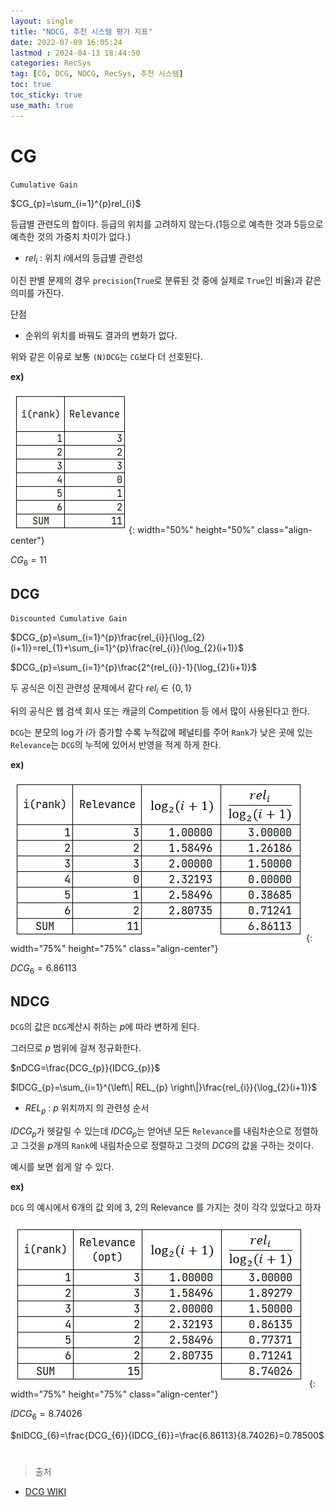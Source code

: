 ```yaml
---
layout: single
title: "NDCG, 추천 시스템 평가 지표"
date: 2022-07-09 16:05:24
lastmod : 2024-04-13 18:44:50
categories: RecSys
tag: [CG, DCG, NDCG, RecSys, 추천 시스템]
toc: true
toc_sticky: true
use_math: true
---
```


# CG

`Cumulative Gain`

$CG_{p}=\sum_{i=1}^{p}rel_{i}$

등급별 관련도의 합이다. 등급의 위치를 고려하지 않는다.(1등으로 예측한 것과 5등으로 예측한 것의 가중치 차이가 없다.)

 - $rel_{i}$ : 위치 $i$에서의 등급별 관련성

이진 판별 문제의 경우 `precision`(`True`로 분류된 것 중에 실제로 `True`인 비율)과 같은 의미를 가진다. 

단점

 - 순위의 위치를 바꿔도 결과의 변화가 없다.

위와 같은 이유로 보통 `(N)DCG`는 `CG`보다 더 선호된다.

**ex)**

![cg_example](../../../assets/images/ai/cg_example.jpg){: width="50%" height="50%" class="align-center"}

$CG_{6}=11$

## DCG

`Discounted Cumulative Gain`

$DCG_{p}=\sum_{i=1}^{p}\frac{rel_{i}}{\log_{2}(i+1)}=rel_{1}+\sum_{i=1}^{p}\frac{rel_{i}}{\log_{2}(i+1)}$

$DCG_{p}=\sum_{i=1}^{p}\frac{2^{rel_{i}}-1}{\log_{2}(i+1)}$

두 공식은 이진 관련성 문제에서 같다 $rel_{i} \in \{0, 1\}$

뒤의 공식은 웹 검색 회사 또는 캐글의 Competition 등 에서 많이 사용된다고 한다.

`DCG`는 분모의 $\log$가 $i$가 증가할 수록 누적값에 페널티를 주어 `Rank`가 낮은 곳에 있는 `Relevance`는 `DCG`의 누적에 있어서 반영을 적게 하게 한다.

**ex)**

![dcg_example](../../../assets/images/ai/dcg_example.jpg){: width="75%" height="75%" class="align-center"}

$DCG_{6}=6.86113$
## NDCG
`DCG`의 값은 `DCG`계산시 취하는 $p$에 따라 변하게 된다.

그러므로 $p$ 범위에 걸쳐 정규화한다.

$nDCG=\frac{DCG_{p}}{IDCG_{p}}$

$IDCG_{p}=\sum_{i=1}^{\left\| REL_{p} \right\|}\frac{rel_{i}}{\log_{2}(i+1)}$

 - $REL_{p}$ : $p$ 위치까지 의 관련성 순서

$IDCG_{p}$가 헷갈릴 수 있는데 $IDCG_{p}$는 얻어낸 모든 `Relevance`를 내림차순으로 정렬하고 그것을 $p$개의 `Rank`에 내림차순으로 정렬하고 그것의 $DCG$의 값을 구하는 것이다.

예시를 보면 쉽게 알 수 있다.

**ex)**

`DCG` 의 예시에서 6개의 값 외에 3, 2의 Relevance 를 가지는 것이 각각 있었다고 하자 

![idcg_example](../../../assets/images/ai/idcg_example.jpg){: width="75%" height="75%" class="align-center"}

$IDCG_{6}=8.74026$

$nIDCG_{6}=\frac{DCG_{6}}{IDCG_{6}}=\frac{6.86113}{8.74026}=0.78500$

#

> 출처
 - [DCG WIKI](https://en.wikipedia.org/wiki/Discounted_cumulative_gain)